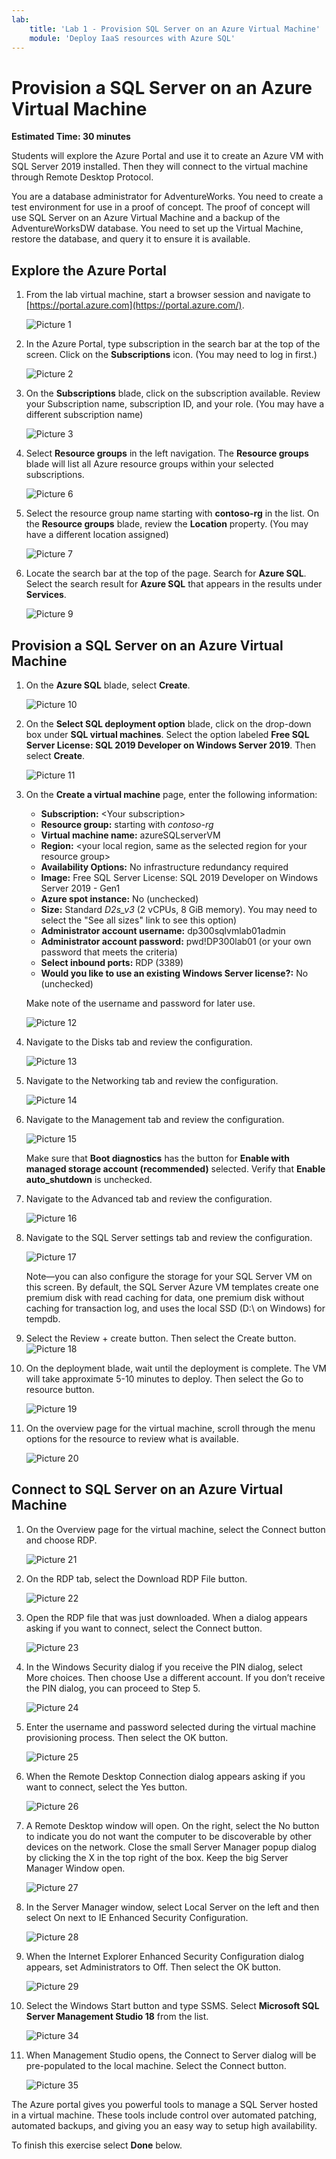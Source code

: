 ```yaml
---
lab:
    title: 'Lab 1 - Provision SQL Server on an Azure Virtual Machine'
    module: 'Deploy IaaS resources with Azure SQL'
---
```


# Provision a SQL Server on an Azure Virtual Machine

**Estimated Time: 30 minutes**

Students will explore the Azure Portal and use it to create an Azure VM with SQL Server 2019 installed. Then they will connect to the virtual machine through Remote Desktop Protocol.

You are a database administrator for AdventureWorks. You need to create a test environment for use in a proof of concept. The proof of concept will use SQL Server on an Azure Virtual Machine and a backup of the AdventureWorksDW database. You need to set up the Virtual Machine, restore the database, and query it to ensure it is available.

## Explore the Azure Portal

1. From the lab virtual machine, start a browser session and navigate to [https://portal.azure.com](https://portal.azure.com/).

    ![Picture 1](../images/dp-300-module-01-lab-01.png)

1. In the Azure Portal, type subscription in the search bar at the top of the screen. Click on the **Subscriptions** icon. (You may need to log in first.)

    ![Picture 2](../images/dp-300-module-01-lab-02.png)

1. On the **Subscriptions** blade, click on the subscription available. Review your Subscription name, subscription ID, and your role. (You may have a different subscription name)

    ![Picture 3](../images/dp-300-module-01-lab-03.png)

1. Select **Resource groups** in the left navigation. The **Resource groups** blade will list all Azure resource groups within your selected subscriptions.

    ![Picture 6](../images/dp-300-module-01-lab-06.png)

1. Select the resource group name starting with **contoso-rg** in the list. On the **Resource groups** blade, review the **Location** property. (You may have a different location assigned)

    ![Picture 7](../images/dp-300-module-01-lab-07.png)

1. Locate the search bar at the top of the page. Search for **Azure SQL**. Select the search result for **Azure SQL** that appears in the results under **Services**.

    ![Picture 9](../images/dp-300-module-01-lab-09.png)

## Provision a SQL Server on an Azure Virtual Machine

1. On the **Azure SQL** blade, select **Create**.

    ![Picture 10](../images/dp-300-module-01-lab-10.png)

1. On the **Select SQL deployment option** blade, click on the drop-down box under **SQL virtual machines**. Select the option labeled **Free SQL Server License: SQL 2019 Developer on Windows Server 2019**. Then select **Create**.

    ![Picture 11](../images/dp-300-module-01-lab-11.png)

1. On the **Create a virtual machine** page, enter the following information:

    - **Subscription:** &lt;Your subscription&gt;
    - **Resource group:** starting with *contoso-rg*
    - **Virtual machine name:**  azureSQLserverVM
    - **Region:** &lt;your local region, same as the selected region for your resource group&gt;
    - **Availability Options:** No infrastructure redundancy required
    - **Image:** Free SQL Server License: SQL 2019 Developer on Windows Server 2019 - Gen1
    - **Azure spot instance:** No (unchecked)
    - **Size:** Standard *D2s_v3* (2 vCPUs, 8 GiB memory). You may need to select the "See all sizes" link to see this option)
    - **Administrator account username:** dp300sqlvmlab01admin
    - **Administrator account password:** pwd!DP300lab01 (or your own password that meets the criteria)
    - **Select inbound ports:** RDP (3389)
    - **Would you like to use an existing Windows Server license?:** No (unchecked)

    Make note of the username and password for later use.

    ![Picture 12](../images/dp-300-module-01-lab-12.png)

1. Navigate to the Disks tab and review the configuration.

    ![Picture 13](../images/dp-300-module-01-lab-13.png)

1. Navigate to the Networking tab and review the configuration.

    ![Picture 14](../images/dp-300-module-01-lab-14.png)

1. Navigate to the Management tab and review the configuration.

    ![Picture 15](../images/dp-300-module-01-lab-15.png)

    Make sure that **Boot diagnostics** has the button for **Enable with managed storage account (recommended)** selected.
    Verify that **Enable auto_shutdown** is unchecked.

1. Navigate to the Advanced tab and review the configuration.

    ![Picture 16](../images/dp-300-module-01-lab-16.png)

1. Navigate to the SQL Server settings tab and review the configuration.

    ![Picture 17](../images/dp-300-module-01-lab-17.png)

    Note—you can also configure the storage for your SQL Server VM on this screen. By default, the SQL Server Azure VM templates create one premium disk with read caching for data, one premium disk without caching for transaction log, and uses the local SSD (D:\ on Windows) for tempdb.

1. Select the Review + create button. Then select the Create button.  
    ![Picture 18](../images/dp-300-module-01-lab-18.png)

1. On the deployment blade, wait until the deployment is complete. The VM will take approximate 5-10 minutes to deploy. Then select the Go to resource button.

    ![Picture 19](../images/dp-300-module-01-lab-19.png)

1. On the overview page for the virtual machine, scroll through the menu options for the resource to review what is available.

    ![Picture 20](../images/dp-300-module-01-lab-20.png)

## Connect to SQL Server on an Azure Virtual Machine

1. On the Overview page for the virtual machine, select the Connect button and choose RDP.

    ![Picture 21](../images/dp-300-module-01-lab-21.png)

1. On the RDP tab, select the Download RDP File button.

    ![Picture 22](../images/dp-300-module-01-lab-22.png)

1. Open the RDP file that was just downloaded. When a dialog appears asking if you want to connect, select the Connect button.

    ![Picture 23](../images/dp-300-module-01-lab-23.png)

1. In the Windows Security dialog if you receive the PIN dialog, select More choices. Then choose Use a different account. If you don’t receive the PIN dialog, you can proceed to Step 5.

    ![Picture 24](../images/dp-300-module-01-lab-24.png)

1. Enter the username and password selected during the virtual machine provisioning process. Then select the OK button.

    ![Picture 25](../images/dp-300-module-01-lab-25.png)

1. When the Remote Desktop Connection dialog appears asking if you want to connect, select the Yes button.

    ![Picture 26](../images/dp-300-module-01-lab-26.png)

1. A Remote Desktop window will open. On the right, select the No button to indicate you do not want the computer to be discoverable by other devices on the network. Close the small Server Manager popup dialog by clicking the X in the top right of the box. Keep the big Server Manager Window open.

    ![Picture 27](../images/dp-300-module-01-lab-27.png)

1. In the Server Manager window, select Local Server on the left and then select On next to IE Enhanced Security Configuration.

    ![Picture 28](../images/dp-300-module-01-lab-28.png)

1. When the Internet Explorer Enhanced Security Configuration dialog appears, set Administrators to Off. Then select the OK button.

    ![Picture 29](../images/dp-300-module-01-lab-29.png)

1. Select the Windows Start button and type SSMS. Select **Microsoft SQL Server Management Studio 18** from the list.  

    ![Picture 34](../images/dp-300-module-01-lab-34.png)

1. When Management Studio opens, the Connect to Server dialog will be pre-populated to the local machine. Select the Connect button. 

    ![Picture 35](../images/dp-300-module-01-lab-35.png)

The Azure portal gives you powerful tools to manage a SQL Server hosted in a virtual machine. These tools include control over automated patching, automated backups, and giving you an easy way to setup high availability.

To finish this exercise select **Done** below.

